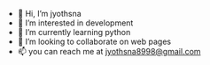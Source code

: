 - 👋 Hi, I’m jyothsna
- 👀 I’m interested in development
- 🌱 I’m currently learning python 
- 💞️ I’m looking to collaborate on web pages 
- 📫 you can reach me at jyothsna8998@gmail.com

<!---
jyothsna8998/jyothsna8998 is a ✨ special ✨ repository because its `README.md` (this file) appears on your GitHub profile.
You can click the Preview link to take a look at your changes.
--->
